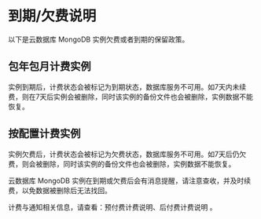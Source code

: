 # 到期/欠费说明

以下是云数据库 MongoDB 实例欠费或者到期的保留政策。

## 包年包月计费实例
实例到期后，计费状态会被标记为到期状态，数据库服务不可用。如7天内未续费，则在7天后实例会被删除，同时该实例的备份文件也会被删除，实例数据不能恢复。

## 按配置计费实例
实例欠费后，计费状态会被标记为欠费状态，数据库服务不可用。如7天后仍欠费，则会被删除，同时该实例的备份文件也会被删除，实例数据不能恢复。

云数据库 MongoDB 实例在到期或欠费后会有消息提醒，请注意查收，并及时续费，以免数据被删除后无法找回。

计费与通知相关信息，请查看：预付费计费说明、后付费计费说明 。
